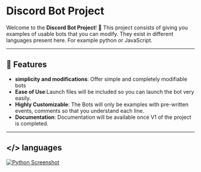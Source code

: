 # Discord Bot Project

Welcome to the **Discord Bot Project**! 🚀 This project consists of giving you examples of usable bots that you can modify. They exist in different languages ​​present here. For example python or JavaScript.

---

## 🌟 Features

- **simplicity and modifications**: Offer simple and completely modifiable bots
- **Ease of Use**:Launch files will be included so you can launch the bot very easily.
- **Highly Customizable**: The Bots will only be examples with pre-written events, comments so that you understand each line.
- **Documentation**: Documentation will be available once V1 of the project is completed.

---
## </> languages

[![Python Screenshot](https://dummyimage.com/600x400/3572A5/FFFFFF&text=Python+Code+Example)
](https://skillicons.dev/icons?i=discord,py,js,&perline=8)

